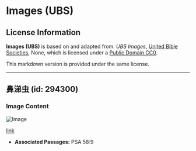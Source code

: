 # Images (UBS)

## License Information

**Images (UBS)** is based on and adapted from: _UBS Images_, [United Bible Societies](https://unitedbiblesocieties.org/), None, which is licensed under a [Public Domain CC0](https://creativecommons.org/public-domain/cc0/).

This markdown version is provided under the same license.



--------------------------------

## 鼻涕虫 (id: 294300)

### Image Content

![Image](https://cdn.aquifer.bible/aquifer-content/resources/Media/WEB-0814_slug.jpg)

[link](https://cdn.aquifer.bible/aquifer-content/resources/Media/WEB-0814_slug.jpg)

* **Associated Passages:** PSA 58:9

